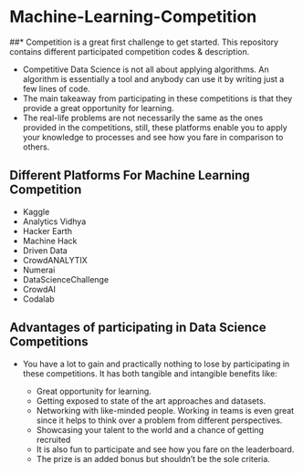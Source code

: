 # Machine-Learning-Competition
##* Competition is a great first challenge to get started. This repository contains different participated competition codes &amp; description.
* Competitive Data Science is not all about applying algorithms. An algorithm is essentially a tool and anybody can use it by writing just a few lines of code. 
* The main takeaway from participating in these competitions is that they provide a great opportunity for learning. 
* The real-life problems are not necessarily the same as the ones provided in the competitions, still, these platforms enable you to apply your knowledge to processes and see how you fare in comparison to others.

## Different Platforms For Machine Learning Competition
* Kaggle
* Analytics Vidhya
* Hacker Earth
* Machine Hack
* Driven Data
* CrowdANALYTIX
* Numerai
* DataScienceChallenge
* CrowdAI
* Codalab

## Advantages of participating in Data Science Competitions

* You have a lot to gain and practically nothing to lose by participating in these competitions. It has both tangible and intangible benefits like:

    * Great opportunity for learning.
    * Getting exposed to state of the art approaches and datasets.
    * Networking with like-minded people. Working in teams is even great since it helps to think over a problem from different perspectives.
    * Showcasing your talent to the world and a chance of getting recruited
    * It is also fun to participate and see how you fare on the leaderboard.
    * The prize is an added bonus but shouldn’t be the sole criteria.
